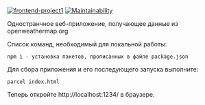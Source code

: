 [![frontend-project1](https://github.com/alvovich09/open-weather-map-bootstrap/workflows/CI/badge.svg)](https://github.com/alvovich09/open-weather-map-bootstrap/actions)
[![Maintainability](https://api.codeclimate.com/v1/badges/411061d6c22213348df4/maintainability)](https://codeclimate.com/github/alvovich09/open-weather-map-bootstrap/maintainability)

Одностранчное веб-приложение, получающее данные из openweathermap.org

Список команд, необходимый для локальной работы: 

```npm i -g npm - глобальная установка npm
npm i - установка пакетов, прописанных в файле package.json
```
Для сбора приложения и его последующего запуска выполните: 

```
parcel index.html
```
Теперь откройте http://localhost:1234/ в браузере.